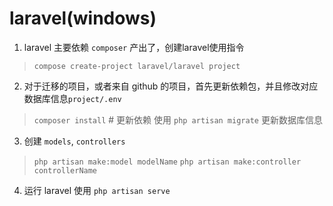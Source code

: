 # laravel(windows)

1. laravel 主要依赖 `composer` 产出了，创建laravel使用指令
> `compose create-project laravel/laravel project`
2. 对于迁移的项目，或者来自 github 的项目，首先更新依赖包，并且修改对应数据库信息`project/.env`
> `composer install`		# 更新依赖
> 使用 `php artisan migrate` 更新数据库信息
3. 创建 `models`, `controllers`
> `php artisan make:model modelName`
> `php artisan make:controller controllerName`
4. 运行 laravel 使用 `php artisan serve`